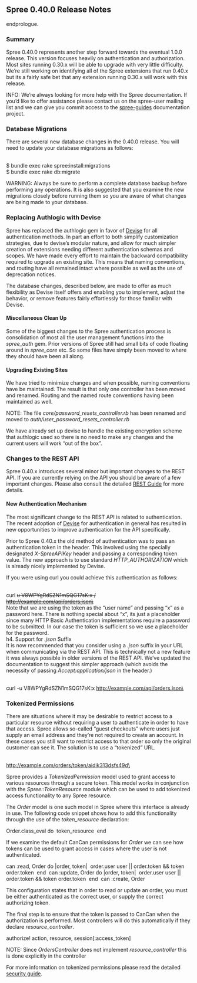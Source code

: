 Spree 0.40.0 Release Notes
--------------------------

endprologue.

### Summary

Spree 0.40.0 represents another step forward towards the eventual 1.0.0
release. This version focuses heavily on authentication and
authorization. Most sites running 0.30.x will be able to upgrade with
very little difficulty. We’re still working on identifying all of the
Spree extensions that run 0.40.x but its a fairly safe bet that any
extension running 0.30.x will work with this release.

INFO: We’re always looking for more help with the Spree documentation.
If you’d like to offer assistance please contact us on the spree-user
mailing list and we can give you commit access to the
[spree-guides](http://github.com/spree/spree-guides) documentation
project.

### Database Migrations

There are several new database changes in the 0.40.0 release. You will
need to update your database migrations as follows:

<shell>\
\$ bundle exec rake spree:install:migrations\
\$ bundle exec rake db:migrate\
</shell>

WARNING: Always be sure to perform a complete database backup before
performing any operations. It is also suggested that you examine the new
migrations closely before running them so you are aware of what changes
are being made to your database.

### Replacing Authlogic with Devise

Spree has replaced the authlogic gem in favor of
[Devise](http://github.com/plataformatec/devise) for all authentication
methods. In part an effort to both simplify customization strategies,
due to devise’s modular nature, and allow for much simpler creation of
extensions needing different authentication schemas and scopes. We have
made every effort to maintain the backward compatibility required to
upgrade an existing site. This means that naming conventions, and
routing have all remained intact where possible as well as the use of
deprecation notices.

The database changes, described below, are made to offer as much
flexibility as Devise itself offers and enabling you to implement,
adjust the behavior, or remove features fairly effortlessly for those
familiar with Devise.

#### Miscellaneous Clean Up

Some of the biggest changes to the Spree authentication process is
consolidation of most all the user management functions into the
*spree\_auth* gem. Prior versions of Spree still had small bits of code
floating around in *spree\_core* etc. So some files have simply been
moved to where they should have been all along.

#### Upgrading Existing Sites

We have tried to minimize changes and when possible, naming conventions
have be maintained. The result is that only one controller has been
moved and renamed. Routing and the named route conventions having been
maintained as well.

NOTE: The file *core/password\_resets\_controller.rb* has been renamed
and moved to *auth/user\_password\_resets\_controller.rb*

We have already set up devise to handle the existing encryption scheme
that authlogic used so there is no need to make any changes and the
current users will work “out of the box”.

### Changes to the REST API

Spree 0.40.x introduces several minor but important changes to the REST
API. If you are currently relying on the API you should be aware of a
few important changes. Please also consult the detailed [REST
Guide](/rest.html) for more details.

#### New Authentication Mechanism

The most significant change to the REST API is related to
authentication. The recent adoption of
[Devise](http://github.com/plataformatec/devise) for authentication in
general has resulted in new opportunities to improve authentication for
the API specifically.

Prior to Spree 0.40.x the old method of authentication was to pass an
authentication token in the header. This involved using the specially
designated *X-SpreeAPIKey* header and passing a corresponding token
value. The new approach is to use standard *HTTP\_AUTHORIZATION* which
is already nicely implemented by Devise.

If you were using curl you could achieve this authentication as follows:

<shell>\
curl ~~u V8WPYgRdSZN1mSQG17sK:x /\
http://example.com/api/orders.json\
</shell>
\
Note that we are using the token as the “user name” and passing “x” as a
password here. There is nothing special about “x”, its just a
placeholder since many HTTP Basic Authentication implementations require
a password to be submitted. In our case the token is sufficient so we
use a placeholder for the password.
\
h4. Support for *.json* Suffix
\
It is now recommended that you consider using a *.json* suffix in your
URL when communicating via the REST API. This is technically not a new
feature~~ it was always possible in older versions of the REST API.
We’ve updated the documentation to suggest this simpler approach (which
avoids the necessity of passing *Accept:application/json* in the
header.)

<shell>\
curl -u V8WPYgRdSZN1mSQG17sK:x http://example.com/api/orders.json\
</shell>

### Tokenized Permissions

There are situations where it may be desirable to restrict access to a
particular resource without requiring a user to authenticate in order to
have that access. Spree allows so-called “guest checkouts” where users
just supply an email address and they’re not required to create an
account. In these cases you still want to restrict access to that order
so only the original customer can see it. The solution is to use a
“tokenized” URL.

<shell>\
http://example.com/orders/token/aidik313dsfs49d\
</shell>

Spree provides a *TokenizedPermission* model used to grant access to
various resources through a secure token. This model works in
conjunction with the *Spree::TokenResource* module which can be used to
add tokenized access functionality to any Spree resource.

The *Order* model is one such model in Spree where this interface is
already in use. The following code snippet shows how to add this
functionality through the use of the *token\_resource* declaration:

<ruby>\
Order.class\_eval do\
 token\_resource\
end\
</ruby>

If we examine the default CanCan permissions for *Order* we can see how
tokens can be used to grant access in cases where the user is not
authenticated.

<ruby>\
can :read, Order do |order, token|\
 order.user  user || order.token && token  order.token\
end\
can :update, Order do |order, token|\
 order.user  user || order.token && token  order.token\
end\
can :create, Order\
</ruby>

This configuration states that in order to read or update an order, you
must be either authenticated as the correct user, or supply the correct
authorizing token.

The final step is to ensure that the token is passed to CanCan when the
authorization is performed. Most controllers will do this automatically
if they declare *resource\_controller*.

<ruby>\
authorize! action, resource, session[:access\_token]\
</ruby>

NOTE: Since *OrdersController* does not implement *resource\_controller*
this is done explicitly in the controller

For more information on tokenized permissions please read the detailed
[security guide](security.html#tokenized-permissions).
